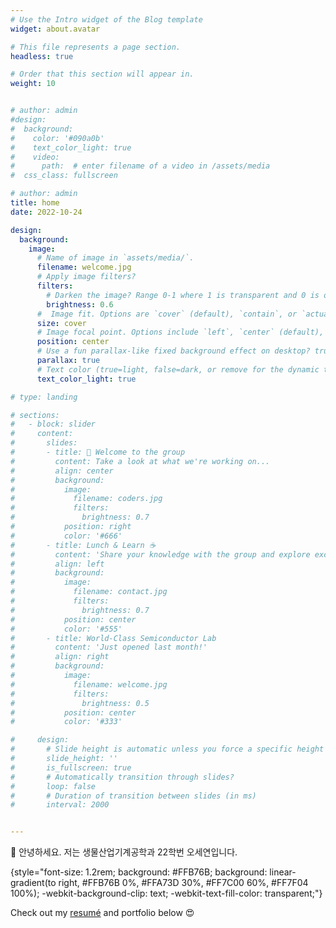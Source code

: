 ```yaml
---
# Use the Intro widget of the Blog template
widget: about.avatar

# This file represents a page section.
headless: true

# Order that this section will appear in.
weight: 10


# author: admin
#design:
#  background:
#    color: '#090a0b'
#    text_color_light: true
#    video:
#      path:  # enter filename of a video in /assets/media
#  css_class: fullscreen

# author: admin
title: home
date: 2022-10-24

design:
  background:
    image:
      # Name of image in `assets/media/`.
      filename: welcome.jpg
      # Apply image filters?
      filters:
        # Darken the image? Range 0-1 where 1 is transparent and 0 is opaque.
        brightness: 0.6
      #  Image fit. Options are `cover` (default), `contain`, or `actual` size.
      size: cover
      # Image focal point. Options include `left`, `center` (default), or `right`.
      position: center
      # Use a fun parallax-like fixed background effect on desktop? true/false
      parallax: true
      # Text color (true=light, false=dark, or remove for the dynamic theme color).
      text_color_light: true

# type: landing

# sections:
#   - block: slider
#     content:
#       slides:
#       - title: 👋 Welcome to the group
#         content: Take a look at what we're working on...
#         align: center
#         background:
#           image:
#             filename: coders.jpg
#             filters:
#               brightness: 0.7
#           position: right
#           color: '#666'
#       - title: Lunch & Learn ☕️
#         content: 'Share your knowledge with the group and explore exciting new topics together!'
#         align: left
#         background:
#           image:
#             filename: contact.jpg
#             filters:
#               brightness: 0.7
#           position: center
#           color: '#555'
#       - title: World-Class Semiconductor Lab
#         content: 'Just opened last month!'
#         align: right
#         background:
#           image:
#             filename: welcome.jpg
#             filters:
#               brightness: 0.5
#           position: center
#           color: '#333'

#     design:
#       # Slide height is automatic unless you force a specific height (e.g. '400px')
#       slide_height: ''
#       is_fullscreen: true
#       # Automatically transition through slides?
#       loop: false
#       # Duration of transition between slides (in ms)
#       interval: 2000


---
```

👋 안녕하세요. 저는 생물산업기계공학과 22학번 오세연입니다. 

{style="font-size: 1.2rem; background: #FFB76B; background: linear-gradient(to right, #FFB76B 0%, #FFA73D 30%, #FF7C00 60%, #FF7F04 100%); -webkit-background-clip: text; -webkit-text-fill-color: transparent;"}

Check out my [resumé](/about/) and portfolio below 😍
